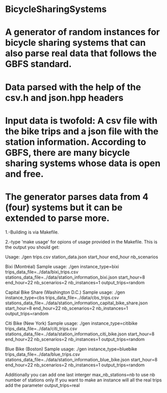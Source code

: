 # BicycleSharingSystems
# A generator of random instances for bicycle sharing systems that can also parse real data that follows the GBFS standard.
# Data parsed with the help of the csv.h and json.hpp headers
# Input data is twofold: A csv file with the bike trips and a json file with the station information. According to GBFS, there are many bicycle sharing systems whose data is open and free.
# The generator parses data from 4 (four) systems but it can be extended to parse more.

1.-Building is via Makefile.

2.-type 'make usage' for opions of usage provided in the Makefile. This is the output you should get:

Usage: ./gen trips.csv station_data.json start_hour end_hour nb_scenarios


Bixi (Montréal)
Sample usage: ./gen instance_type=bixi trips_data_file=../data/bixi_trips.csv stations_data_file=../data/station_information_bixi.json start_hour=8 end_hour=22 nb_scenarios=2 nb_instances=1 output_trips=random


Capital Bike Share (Washington D.C.)
Sample usage: ./gen instance_type=cbs trips_data_file=../data/cbs_trips.csv stations_data_file=../data/station_information_capital_bike_share.json start_hour=8 end_hour=22 nb_scenarios=2 nb_instances=1 output_trips=random


Citi Bike (New York)
Sample usage: ./gen instance_type=citibike trips_data_file=../data/citi_trips.csv stations_data_file=../data/station_information_citi_bike.json start_hour=8 end_hour=22 nb_scenarios=2 nb_instances=1 output_trips=random


Blue Bike (Boston)
Sample usage: ./gen instance_type=bluebike trips_data_file=../data/blue_trips.csv stations_data_file=../data/station_information_blue_bike.json start_hour=8 end_hour=22 nb_scenarios=2 nb_instances=1 output_trips=random


Additionally you can add one last interger max_nb_stations=nb to use nb number of stations only
If you want to make an instance will all the real trips add the parameter output_trips=real
